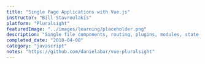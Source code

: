 ```yaml
---
title: "Single Page Applications with Vue.js"
instructor: "Bill Stavroulakis"
platform: "Pluralsight"
featuredImage: "../images/learning/placeholder.png"
description: "Single file components, routing, plugins, modules, state management, server-side rendering, testing, and deploying."
completed_date: "2018-04-08"
category: "javascript"
notes: "https://github.com/danielabar/vue-pluralsight"
---
```

